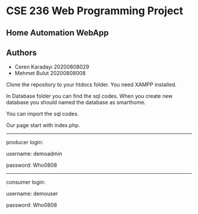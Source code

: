 # CSE 236 Web Programming Project
## Home Automation WebApp

## Authors 
- Ceren Karadayı 20200808029
- Mehmet Bulut 20200808008  

Clone the repository to your htdocs folder. You need XAMPP installed.

In Database folder you can find the sql codes. 
When you create new database you should named the database as smarthome.

You can import the sql codes.

Our page start with index.php.

--------------------------------


producer login:

username: demoadmin

password: Who0808

--------------------------------

consumer login:

username: demouser

password: Who0808

